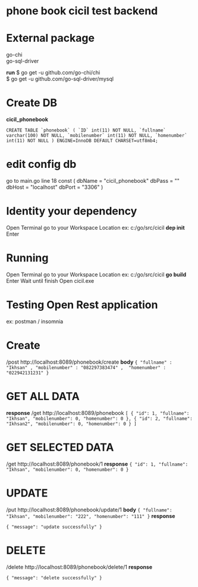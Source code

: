 # phone book cicil test backend 

# External package
go-chi <br/>
go-sql-driver

**run** 
$ go get -u github.com/go-chi/chi <br/>
$ go get -u github.com/go-sql-driver/mysql



# Create DB
**cicil_phonebook** 

``CREATE TABLE `phonebook` (
  `ID` int(11) NOT NULL,
  `fullname` varchar(100) NOT NULL,
  `mobilenumber` int(11) NOT NULL,
  `homenumber` int(11) NOT NULL
) ENGINE=InnoDB DEFAULT CHARSET=utf8mb4;
``


# edit config db
go to main.go line 18
const (
	dbName = "cicil_phonebook"
	dbPass = ""
	dbHost = "localhost"
	dbPort = "3306"
)

# Identity your dependency
Open Terminal go to your Workspace Location ex: c:/go/src/cicil
**dep init**
Enter


# Running
Open Terminal go to your Workspace Location ex: c:/go/src/cicil
**go build**
Enter
Wait until finish 
Open cicil.exe

# Testing Open Rest application
ex: postman / insomnia

# Create
/post http://localhost:8089/phonebook/create
**body**
`{
"fullname" : "Ikhsan" ,
"mobilenumber" : "082297383474" , 
"homenumber" : "022942131231"
}`

# GET ALL DATA
**response**
/get http://localhost:8089/phonebook
`[
    {
        "id": 1,
        "fullname": "Ikhsan",
        "mobilenumber": 0,
        "homenumber": 0
    },
    {
        "id": 2,
        "fullname": "Ikhsan2",
        "mobilenumber": 0,
        "homenumber": 0
    }
]`

# GET SELECTED DATA
/get http://localhost:8089/phonebook/1
**response**
`{
    "id": 1,
    "fullname": "Ikhsan",
    "mobilenumber": 0,
    "homenumber": 0
}`


# UPDATE
/put http://localhost:8089/phonebook/update/1
**body**
`{
    "fullname": "Ikhsan",
    "mobilenumber": "222",
    "homenumber": "111"
}`
**response**

`{
    "message": "update successfully"
}`

# DELETE
 /delete http://localhost:8089/phonebook/delete/1
**response**

`{
    "message": "delete successfully"
}`
